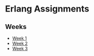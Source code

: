# Erlang Assignments
## Weeks

- [Week 1](https://github.com/PranavArya37/Erlang/blob/master/Week%201/README.md#week-1----back-to-home)
- [Week 2](https://github.com/PranavArya37/Erlang/blob/master/Week%202/README.md#week-2----back-to-home)
- [Week 3](https://github.com/PranavArya37/Erlang/blob/master/Week%203/README.md#week-3----back-to-home)

